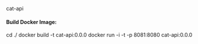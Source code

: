 cat-api


#### Build Docker Image:
cd ./
docker build -t cat-api:0.0.0
docker run -i -t -p 8081:8080 cat-api:0.0.0
